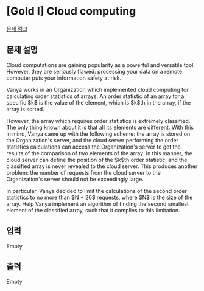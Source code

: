# [Gold I] Cloud computing

[문제 링크](https://www.acmicpc.net/problem/23435) 

## 문제 설명

<p>Cloud computations are gaining popularity as a powerful and versatile tool. However, they are seriously flawed: processing your data on a remote computer puts your information safety at risk.</p>

<p>Vanya works in an Organization which implemented cloud computing for calculating order statistics of arrays. An order statistic of an array for a specific $k$ is the value of the element, which is $k$th in the array, if the array is sorted.</p>

<p>However, the array which requires order statistics is extremely classified. The only thing known about it is that all its elements are different. With this in mind, Vanya came up with the following scheme: the array is stored on the Organization's server, and the cloud server performing the order statistics calculations can access the Organization's server to get the results of the comparison of two elements of the array. In this manner, the cloud server can define the position of the $k$th order statistic, and the classified array is never revealed to the cloud server. This produces another problem: the number of requests from the cloud server to the Organization's server should not be exceedingly large.</p>

<p>In particular, Vanya decided to limit the calculations of the second order statistics to no more than $N + 20$ requests, where $N$ is the size of the array. Help Vanya implement an algorithm of finding the second smallest element of the classified array, such that it complies to this limitation.</p>

## 입력 

 Empty

## 출력 

 Empty

